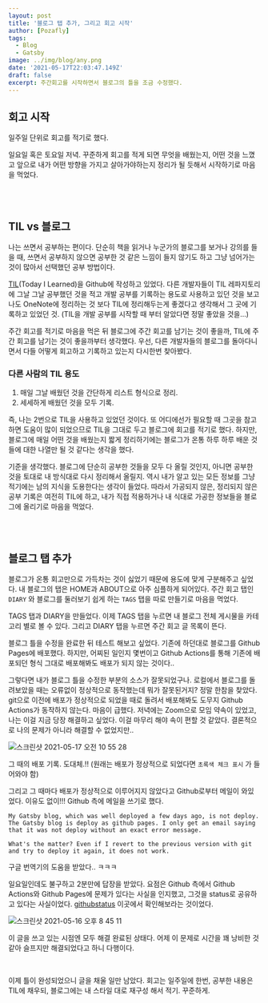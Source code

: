 ```yaml
---
layout: post
title: '블로그 탭 추가, 그리고 회고 시작'
author: [Pozafly]
tags:
  - Blog
  - Gatsby
image: ../img/blog/any.png
date: '2021-05-17T22:03:47.149Z'
draft: false
excerpt: 주간회고를 시작하면서 블로그의 틀을 조금 수정했다.
---
```


## 회고 시작

일주일 단위로 회고를 적기로 했다.

일요일 혹은 토요일 저녁. 꾸준하게 회고를 적게 되면 무엇을 배웠는지, 어떤 것을 느꼈고 앞으로 내가 어떤 방향을 가지고 살아가야하는지 정리가 될 듯해서 시작하기로 마음을 먹었다.

<br/>

<br/>

## TIL vs 블로그

나는 쓰면서 공부하는 편이다. 단순히 책을 읽거나 누군가의 블로그를 보거나 강의를 들을 때, 쓰면서 공부하지 않으면 공부한 것 같은 느낌이 들지 않기도 하고 그냥 넘어가는 것이 많아서 선택했던 공부 방법이다.

[TIL](https://github.com/pozafly/TIL)(Today I Learned)을 Github에 작성하고 있었다. 다른 개발자들이 TIL 레파지토리에 그날 그날 공부했던 것을 적고 개발 공부를 기록하는 용도로 사용하고 있던 것을 보고 나도 OneNote에 정리하는 것 보다 TIL에 정리해두는게 좋겠다고 생각해서 그 곳에 기록하고 있었던 것. (TIL을 개발 공부를 시작할 때 부터 알았다면 정말 좋았을 것을...)

주간 회고를 적기로 마음을 먹은 뒤 블로그에 주간 회고를 남기는 것이 좋을까, TIL에 주간 회고를 남기는 것이 좋을까부터 생각했다. 우선, 다른 개발자들의 블로그를 돌아다니면서 다들 어떻게 회고하고 기록하고 있는지 다시한번 찾아봤다.

### 다른 사람의 TIL 용도

1. 매일 그날 배웠던 것을 간단하게 리스트 형식으로 정리.
2. 세세하게 배웠던 것을 모두 기록.

즉, 나는 2번으로 TIL을 사용하고 있었던 것이다. 또 어디에선가 필요할 때 그곳을 참고하면 도움이 많이 되었으므로 TIL을 그대로 두고 블로그에 회고를 적기로 했다. 하지만, 블로그에 매일 어떤 것을 배웠는지 짧게 정리하기에는 블로그가 온통 하루 하루 배운 것들에 대한 나열만 될 것 같다는 생각을 했다.

기준을 생각했다. 블로그에 단순히 공부한 것들을 모두 다 올릴 것인지, 아니면 공부한 것을 토대로 내 방식대로 다시 정리해서 올릴지. 역시 내가 알고 있는 모든 정보를 그냥 적기에는 남의 지식을 도용한다는 생각이 들었다. 따라서 가공되지 않은, 정리되지 않은 공부 기록은 여전히 TIL에 하고, 내가 직접 적용하거나 내 식대로 가공한 정보들을 블로그에 올리기로 마음을 먹었다.

<br/>

<br/>

## 블로그 탭 추가

블로그가 온통 회고만으로 가득차는 것이 싫었기 때문에 용도에 맞게 구분해주고 싶었다. 내 블로그의 탭은 HOME과 ABOUT으로 아주 심플하게 되어있다. 주간 회고 탭인 `DIARY` 와 블로그를 둘러보기 쉽게 하는 `TAGS` 탭을 따로 만들기로 마음을 먹었다.

TAGS 탭과 DIARY을 만들었다. 이제 TAGS 탭을 누르면 내 블로그 전체 게시물을 카테고리 별로 볼 수 있다. 그리고 DIARY 탭을 누르면 주간 회고 글 목록이 뜬다.

블로그 틀을 수정을 완료한 뒤 테스트 해보고 싶었다. 기존에 하던대로 블로그를 Github Pages에 배포했다. 하지만, 어찌된 일인지 몇번이고 Github Actions를 통해 기존에 배포되던 형식 그대로 배포해봐도 배포가 되지 않는 것이다..

그렇다면 내가 블로그 틀을 수정한 부분의 소스가 잘못되었구나. 로컬에서 블로그를 돌려보았을 때는 오류없이 정상적으로 동작했는데 뭐가 잘못된거지? 정말 한참을 찾았다. git으로 이전에 배포가 정상적으로 되었을 때로 돌려서 배포해봐도 도무지 Github Actions가 동작하지 않는다. 마음이 급했다. 저녁에는 Zoom으로 모임 약속이 있었고, 나는 이걸 지금 당장 해결하고 싶었다. 이걸 마무리 해야 속이 편할 것 같았다. 결론적으로 나의 문제가 아니라 해결할 수 없었지만..

![스크린샷 2021-05-17 오전 10 55 28](https://user-images.githubusercontent.com/59427983/118422574-71ac5580-b6fe-11eb-92aa-cd2ea7578abc.png)

그 때의 배포 기록. 도대체.!! (원래는 배포가 정상적으로 되었다면 `초록색 체크 표시` 가 들어와야 함)

그리고 그 때마다 배포가 정상적으로 이루어지지 않았다고 Github로부터 메일이 와있었다. 이유도 없이!!! Github 측에 메일을 쓰기로 했다.

```
My Gatsby blog, which was well deployed a few days ago, is not deploy. The Gatsby blog is deploy as github pages. I only get an email saying that it was not deploy without an exact error message.

What's the matter? Even if I revert to the previous version with git and try to deploy it again, it does not work.
```

구글 번역기의 도움을 받았다.. ㅋㅋㅋ

일요일인데도 불구하고 2분만에 답장을 받았다. 요점은 Github 측에서 Github Actions와 Github Pages에 문제가 있다는 사실을 인지했고, 그것을 status로 공유하고 있다는 사실이었다. [githubstatus](https://www.githubstatus.com/) 이곳에서 확인해보라는 것이었다.

![스크린샷 2021-05-16 오후 8 45 11](https://user-images.githubusercontent.com/59427983/118423241-89380e00-b6ff-11eb-89bd-f3c978a7cd5b.png)

이 글을 쓰고 있는 시점엔 모두 해결 완료된 상태다. 어제 이 문제로 시간을 꽤 낭비한 것 같아 슬프지만 해결되었다고 하니 다행이다.

<br/>

이제 틀이 완성되었으니 글을 채울 일만 남았다. 회고는 일주일에 한번, 공부한 내용은 TIL에 채우되, 블로그에는 내 스타일 대로 재구성 해서 적기. 꾸준하게.
